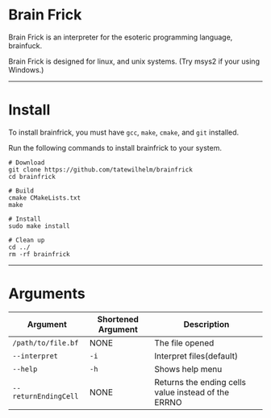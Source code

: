 # Brain Frick

Brain Frick is an interpreter for the esoteric programming language, brainfuck.

Brain Frick is designed for linux, and unix systems. (Try msys2 if your using Windows.)

---

# Install

To install brainfrick, you must have `gcc`, `make`, `cmake`, and `git` installed.

Run the following commands to install brainfrick to your system.
```
# Download
git clone https://github.com/tatewilhelm/brainfrick
cd brainfrick

# Build
cmake CMakeLists.txt
make

# Install
sudo make install

# Clean up
cd ../
rm -rf brainfrick
```
---

# Arguments

| Argument                    | Shortened Argument    | Description                                            |
| --------------------------- | --------------------- | ------------------------------------------------------ |
| `/path/to/file.bf`          | NONE                  | The file opened                                        |
| `--interpret`               | `-i`                  | Interpret files(default)                               |      
| `--help`                    | `-h`                  | Shows help menu                                        |
| `--returnEndingCell`        | NONE                  | Returns the ending cells value instead of the ERRNO    |

